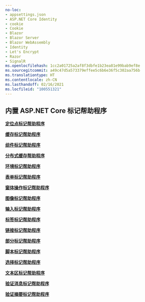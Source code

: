 ```yaml
---
no-loc:
- appsettings.json
- ASP.NET Core Identity
- cookie
- Cookie
- Blazor
- Blazor Server
- Blazor WebAssembly
- Identity
- Let's Encrypt
- Razor
- SignalR
ms.openlocfilehash: 1cc2a01725a2af8f3dbfe1b23ea81e99bab9ef8e
ms.sourcegitcommit: a49c47d5a573379effee5c6b6e36f5c302aa756b
ms.translationtype: HT
ms.contentlocale: zh-CN
ms.lasthandoff: 02/16/2021
ms.locfileid: "100551321"
---
```

## <a name="built-in-aspnet-core-tag-helpers"></a>内置 ASP.NET Core 标记帮助程序

**[定位点标记帮助程序](xref:mvc/views/tag-helpers/builtin-th/anchor-tag-helper)**

**[缓存标记帮助程序](xref:mvc/views/tag-helpers/builtin-th/cache-tag-helper)**

**[组件标记帮助程序](xref:mvc/views/tag-helpers/builtin-th/component-tag-helper)**

**[分布式缓存帮助程序](xref:mvc/views/tag-helpers/builtin-th/distributed-cache-tag-helper)**

**[环境标记帮助程序](xref:mvc/views/tag-helpers/builtin-th/environment-tag-helper)**

**[表单标记帮助程序](xref:mvc/views/working-with-forms#the-form-tag-helper)**

**[窗体操作标记帮助程序](xref:mvc/views/working-with-forms#the-form-action-tag-helper)**

**[图像标记帮助程序](xref:mvc/views/tag-helpers/builtin-th/image-tag-helper)**

**[输入标记帮助程序](xref:mvc/views/working-with-forms#the-input-tag-helper)**

**[标签标记帮助程序](xref:mvc/views/working-with-forms#the-label-tag-helper)**

**[链接标记帮助程序](xref:mvc/views/tag-helpers/builtin-th/link-tag-helper)**

**[部分标记帮助程序](xref:mvc/views/tag-helpers/builtin-th/partial-tag-helper)**

**[脚本标记帮助程序](xref:mvc/views/tag-helpers/builtin-th/script-tag-helper)**

**[选择标记帮助程序](xref:mvc/views/working-with-forms#the-select-tag-helper)**

**[文本区标记帮助程序](xref:mvc/views/working-with-forms#the-textarea-tag-helper)**

**[验证消息标记帮助程序](xref:mvc/views/working-with-forms#the-validation-message-tag-helper)**

**[验证摘要标记帮助程序](xref:mvc/views/working-with-forms#the-validation-summary-tag-helper)**
